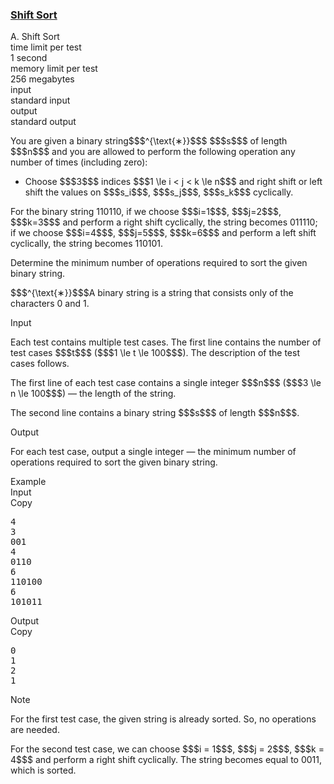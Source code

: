 <h3><a href="https://codeforces.com/contest/2140/problem/A" target="_blank" rel="noopener noreferrer">Shift Sort</a></h3>

<div class="header"><div class="title">A. Shift Sort</div><div class="time-limit"><div class="property-title">time limit per test</div>1 second</div><div class="memory-limit"><div class="property-title">memory limit per test</div>256 megabytes</div><div class="input-file input-standard"><div class="property-title">input</div>standard input</div><div class="output-file output-standard"><div class="property-title">output</div>standard output</div></div><div><p>You are given a binary string$$$^{\text{∗}}$$$ $$$s$$$ of length $$$n$$$ and you are allowed to perform the following operation any number of times (including zero):</p><ul> <li> Choose $$$3$$$ indices $$$1 \le i < j < k \le n$$$ and right shift or left shift the values on $$$s_i$$$, $$$s_j$$$, $$$s_k$$$ cyclically. </li></ul><p>For the binary string <span class="tex-font-style-tt">110110</span>, if we choose $$$i=1$$$, $$$j=2$$$, $$$k=3$$$ and perform a right shift cyclically, the string becomes <span class="tex-font-style-tt">011110</span>; if we choose $$$i=4$$$, $$$j=5$$$, $$$k=6$$$ and perform a left shift cyclically, the string becomes <span class="tex-font-style-tt">110101</span>. </p><p>Determine the minimum number of operations required to sort the given binary string.</p><div class="statement-footnote"><p>$$$^{\text{∗}}$$$A <span class="tex-font-style-it">binary string</span> is a string that consists only of the characters <span class="tex-font-style-tt">0</span> and <span class="tex-font-style-tt">1</span>.</p></div></div><div class="input-specification"><div class="section-title">Input</div><p>Each test contains multiple test cases. The first line contains the number of test cases $$$t$$$ ($$$1 \le t \le 100$$$). The description of the test cases follows. </p><p>The first line of each test case contains a single integer $$$n$$$ ($$$3 \le n \le 100$$$) — the length of the string.</p><p>The second line contains a binary string $$$s$$$ of length $$$n$$$.</p></div><div class="output-specification"><div class="section-title">Output</div><p>For each test case, output a single integer — the minimum number of operations required to sort the given binary string.</p></div><div class="sample-tests"><div class="section-title">Example</div><div class="sample-test"><div class="input"><div class="title">Input<div title="Copy" data-clipboard-target="#id0049197493140758985" id="id009654474211543236" class="input-output-copier">Copy</div></div><pre id="id0049197493140758985"><div class="test-example-line test-example-line-even test-example-line-0">4</div><div class="test-example-line test-example-line-odd test-example-line-1">3</div><div class="test-example-line test-example-line-odd test-example-line-1">001</div><div class="test-example-line test-example-line-even test-example-line-2">4</div><div class="test-example-line test-example-line-even test-example-line-2">0110</div><div class="test-example-line test-example-line-odd test-example-line-3">6</div><div class="test-example-line test-example-line-odd test-example-line-3">110100</div><div class="test-example-line test-example-line-even test-example-line-4">6</div><div class="test-example-line test-example-line-even test-example-line-4">101011</div></pre></div><div class="output"><div class="title">Output<div title="Copy" data-clipboard-target="#id0001060229930418266" id="id008740461069689643" class="input-output-copier">Copy</div></div><pre id="id0001060229930418266">0
1
2
1
</pre></div></div></div><div class="note"><div class="section-title">Note</div><p>For the first test case, the given string is already sorted. So, no operations are needed.</p><p>For the second test case, we can choose $$$i = 1$$$, $$$j = 2$$$, $$$k = 4$$$ and perform a right shift cyclically. The string becomes equal to <span class="tex-font-style-tt">0011</span>, which is sorted.</p></div>